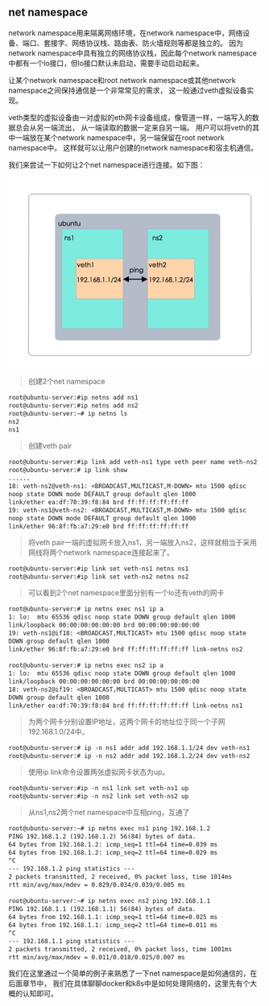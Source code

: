 ## net namespace

network namespace用来隔离网络环境，在network namespace中，网络设备、端口、套接字、网络协议栈、路由表、防火墙规则等都是独立的。
因为network namespace中具有独立的网络协议栈，因此每个network namespace中都有一个lo接口，但lo接口默认未启动，需要手动启动起来。

让某个network namespace和root network namespace或其他network namespace之间保持通信是一个非常常见的需求， 这一般通过veth虚拟设备实现。

veth类型的虚拟设备由一对虚拟的eth网卡设备组成，像管道一样，一端写入的数据总会从另一端流出， 从一端读取的数据一定来自另一端。
用户可以将veth的其中一端放在某个network namespace中，另一端保留在root network namespace中。 这样就可以让用户创建的network namespace和宿主机通信。

我们来尝试一下如何让2个net namespace进行连接。如下图：

![net-ns.jpg](./images/net-ns.jpg)

> 创建2个net namespace
```shell
root@ubuntu-server:#ip netns add ns1
root@ubuntu-server:#ip netns add ns2
root@ubuntu-server:~# ip netns ls
ns2
ns1
```

> 创建veth pair
```shell
root@ubuntu-server:#ip link add veth-ns1 type veth peer name veth-ns2
root@ubuntu-server:# ip link show
......
18: veth-ns2@veth-ns1: <BROADCAST,MULTICAST,M-DOWN> mtu 1500 qdisc noop state DOWN mode DEFAULT group default qlen 1000
link/ether ea:df:70:39:f8:84 brd ff:ff:ff:ff:ff:ff
19: veth-ns1@veth-ns2: <BROADCAST,MULTICAST,M-DOWN> mtu 1500 qdisc noop state DOWN mode DEFAULT group default qlen 1000
link/ether 96:8f:fb:a7:29:e0 brd ff:ff:ff:ff:ff:ff
```

> 将veth pair一端的虚拟网卡放入ns1，另一端放入ns2，这样就相当于采用网线将两个network namespace连接起来了。

```shell
root@ubuntu-server:#ip link set veth-ns1 netns ns1
root@ubuntu-server:#ip link set veth-ns2 netns ns2
```

> 可以看到2个net namespace里面分别有一个lo还有veth的网卡

```shell
root@ubuntu-server:# ip netns exec ns1 ip a
1: lo:  mtu 65536 qdisc noop state DOWN group default qlen 1000
link/loopback 00:00:00:00:00:00 brd 00:00:00:00:00:00
19: veth-ns1@if18: <BROADCAST,MULTICAST> mtu 1500 qdisc noop state DOWN group default qlen 1000
link/ether 96:8f:fb:a7:29:e0 brd ff:ff:ff:ff:ff:ff link-netns ns2

root@ubuntu-server:# ip netns exec ns2 ip a
1: lo:  mtu 65536 qdisc noop state DOWN group default qlen 1000
link/loopback 00:00:00:00:00:00 brd 00:00:00:00:00:00
18: veth-ns2@if19: <BROADCAST,MULTICAST> mtu 1500 qdisc noop state DOWN group default qlen 1000
link/ether ea:df:70:39:f8:84 brd ff:ff:ff:ff:ff:ff link-netns ns1
```

> 为两个网卡分别设置IP地址，这两个网卡的地址位于同一个子网192.168.1.0/24中。

```shell
root@ubuntu-server:# ip -n ns1 addr add 192.168.1.1/24 dev veth-ns1
root@ubuntu-server:# ip -n ns2 addr add 192.168.1.2/24 dev veth-ns2
```

> 使用ip link命令设置两张虚拟网卡状态为up。

```shell
root@ubuntu-server:#ip -n ns1 link set veth-ns1 up
root@ubuntu-server:#ip -n ns2 link set veth-ns2 up
```

> 从ns1,ns2两个net namespace中互相ping，互通了

```shell
root@ubuntu-server:~# ip netns exec ns1 ping 192.168.1.2
PING 192.168.1.2 (192.168.1.2) 56(84) bytes of data.
64 bytes from 192.168.1.2: icmp_seq=1 ttl=64 time=0.039 ms
64 bytes from 192.168.1.2: icmp_seq=2 ttl=64 time=0.029 ms
^C
--- 192.168.1.2 ping statistics ---
2 packets transmitted, 2 received, 0% packet loss, time 1014ms
rtt min/avg/max/mdev = 0.029/0.034/0.039/0.005 ms

root@ubuntu-server:~# ip netns exec ns2 ping 192.168.1.1
PING 192.168.1.1 (192.168.1.1) 56(84) bytes of data.
64 bytes from 192.168.1.1: icmp_seq=1 ttl=64 time=0.025 ms
64 bytes from 192.168.1.1: icmp_seq=2 ttl=64 time=0.011 ms
^C
--- 192.168.1.1 ping statistics ---
2 packets transmitted, 2 received, 0% packet loss, time 1001ms
rtt min/avg/max/mdev = 0.011/0.018/0.025/0.007 ms
```

我们在这里通过一个简单的例子来熟悉了一下net namespace是如何通信的，在后面章节中，
我们在具体聊聊docker和k8s中是如何处理网络的，这里先有个大概的认知即可。